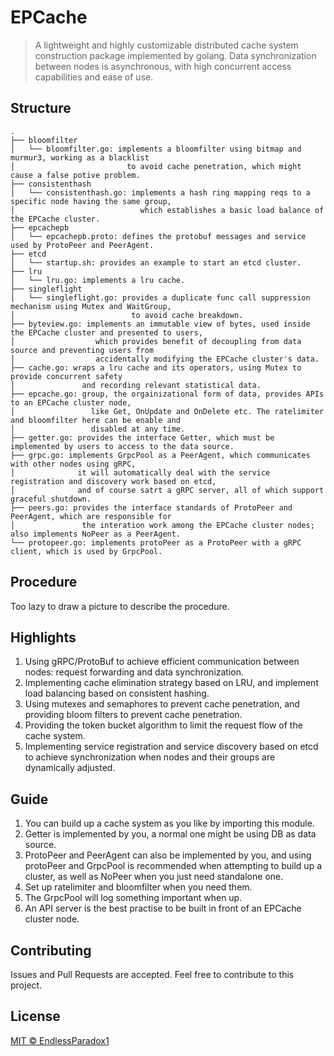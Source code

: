 # EPCache

> A lightweight and highly customizable distributed cache system construction package implemented by golang. 
> Data synchronization between nodes is asynchronous, with high concurrent access capabilities and ease of use.

## Structure
```
.
├── bloomfilter
│   └── bloomfilter.go: implements a bloomfilter using bitmap and murmur3, working as a blacklist 
│                         to avoid cache penetration, which might cause a false potive problem.
├── consistenthash
│   └── consistenthash.go: implements a hash ring mapping reqs to a specific node having the same group,
│                            which establishes a basic load balance of the EPCache cluster.
├── epcachepb
│   └── epcachepb.proto: defines the protobuf messages and service used by ProtoPeer and PeerAgent.
├── etcd
│   └── startup.sh: provides an example to start an etcd cluster.
├── lru
│   └── lru.go: implements a lru cache.
├── singleflight
│   └── singleflight.go: provides a duplicate func call suppression mechanism using Mutex and WaitGroup,
│                          to avoid cache breakdown.
├── byteview.go: implements an immutable view of bytes, used inside the EPCache cluster and presented to users,
│                  which provides benefit of decoupling from data source and preventing users from 
│                  accidentally modifying the EPCache cluster's data.
├── cache.go: wraps a lru cache and its operators, using Mutex to provide concurrent safety 
│               and recording relevant statistical data. 
├── epcache.go: group, the orgainizational form of data, provides APIs to an EPCache cluster node, 
│                 like Get, OnUpdate and OnDelete etc. The ratelimiter and bloomfilter here can be enable and
│                 disabled at any time.
├── getter.go: provides the interface Getter, which must be implemented by users to access to the data source.
├── grpc.go: implements GrpcPool as a PeerAgent, which communicates with other nodes using gRPC, 
│              it will automatically deal with the service registration and discovery work based on etcd,
│              and of course satrt a gRPC server, all of which support graceful shutdown.
├── peers.go: provides the interface standards of ProtoPeer and PeerAgent, which are responsible for
│               the interation work among the EPCache cluster nodes; also implements NoPeer as a PeerAgent.
└── protopeer.go: implements protoPeer as a ProtoPeer with a gRPC client, which is used by GrpcPool.
```

## Procedure

Too lazy to draw a picture to describe the procedure.

## Highlights

1. Using gRPC/ProtoBuf to achieve efficient communication between nodes: request forwarding and data synchronization.
2. Implementing cache elimination strategy based on LRU, and implement load balancing based on consistent hashing.
3. Using mutexes and semaphores to prevent cache penetration, and providing bloom filters to prevent cache penetration.
4. Providing the token bucket algorithm to limit the request flow of the cache system.
5. Implementing service registration and service discovery based on etcd to achieve synchronization 
   when nodes and their groups are dynamically adjusted.

## Guide

1. You can build up a cache system as you like by importing this module.
2. Getter is implemented by you, a normal one might be using DB as data source.
3. ProtoPeer and PeerAgent can also be implemented by you, and using protoPeer and GrpcPool is recommended
   when attempting to build up a cluster, as well as NoPeer when you just need standalone one.
4. Set up ratelimiter and bloomfilter when you need them.
5. The GrpcPool will log something important when up.
6. An API server is the best practise to be built in front of an EPCache cluster node.

## Contributing

Issues and Pull Requests are accepted. Feel free to contribute to this project.

## License

[MIT © EndlessParadox1](./LICENSE)
